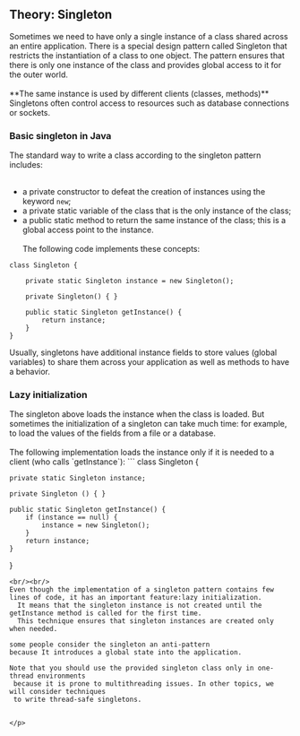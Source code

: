 <h2>Theory: Singleton</h2>
Sometimes we need to have only a single instance of a class shared across an entire application.
There is a special design pattern called Singleton that restricts the instantiation of a class to one object.
The pattern ensures that there is only one instance of the class and provides global access to it for the outer world.
<br/><br/>
**The same instance is used by different clients (classes, methods)**
<br/>
Singletons often control access to resources such as database connections or sockets.
<br/>


<h3>Basic singleton in Java</h3>
<p>
The standard way to write a class according to the singleton pattern includes: <br/>
<br/>

- a private constructor to defeat the creation of instances using the keyword `new`;
- a private static variable of the class that is the only instance of the class;
- a public static method to return the same instance of the class; this is a global access point to the instance.
<br/><br/>
The following code implements these concepts:
```
class Singleton {
 
    private static Singleton instance = new Singleton();
 
    private Singleton() { }
 
    public static Singleton getInstance() {
        return instance;
    }
}

```
Usually, singletons have additional instance fields to store values (global variables)
to share them across your application as well as methods to have a behavior.


<h3>Lazy initialization</h3>
The singleton above loads the instance when the class is loaded. But sometimes
the initialization of a singleton can take much time: for example,
 to load the values of the fields from a file or a database.<br/><br/>
 The following implementation loads the instance only if it is needed to a client
 (who calls `getInstance`):
 ```
class Singleton {
    
    private static Singleton instance;
    
    private Singleton () { }
 
    public static Singleton getInstance() {
        if (instance == null) {
            instance = new Singleton();
        }
        return instance;
    }
}
```
<br/><br/>
Even though the implementation of a singleton pattern contains few lines of code, it has an important feature:lazy initialization.
  It means that the singleton instance is not created until the getInstance method is called for the first time. 
  This technique ensures that singleton instances are created only when needed.
  
some people consider the singleton an anti-pattern 
because It introduces a global state into the application.

Note that you should use the provided singleton class only in one-thread environments
 because it is prone to multithreading issues. In other topics, we will consider techniques
 to write thread-safe singletons.


</p>